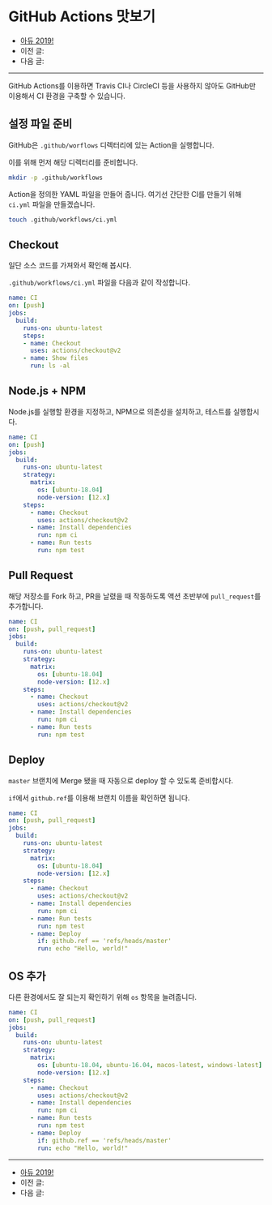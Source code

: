 # GitHub Actions 맛보기

- [아듀 2019!](https://adieu2019.ahastudio.com/)
- 이전 글:
- 다음 글:

---

GitHub Actions를 이용하면 Travis CI나 CircleCI 등을 사용하지 않아도
GitHub만 이용해서 CI 환경을 구축할 수 있습니다.

## 설정 파일 준비

GitHub은 `.github/worflows` 디렉터리에 있는 Action을 실행합니다.

이를 위해 먼저 해당 디렉터리를 준비합니다.

```bash
mkdir -p .github/workflows
```

Action을 정의한 YAML 파일을 만들어 줍니다.
여기선 간단한 CI를 만들기 위해 `ci.yml` 파일을 만들겠습니다.

```bash
touch .github/workflows/ci.yml
```

## Checkout

일단 소스 코드를 가져와서 확인해 봅시다.

`.github/workflows/ci.yml` 파일을 다음과 같이 작성합니다.

```yaml
name: CI
on: [push]
jobs:
  build:
    runs-on: ubuntu-latest
    steps:
    - name: Checkout
      uses: actions/checkout@v2
    - name: Show files
      run: ls -al
```

## Node.js + NPM

Node.js를 실행할 환경을 지정하고,
NPM으로 의존성을 설치하고, 테스트를 실행합시다.

```yaml
name: CI
on: [push]
jobs:
  build:
    runs-on: ubuntu-latest
    strategy:
      matrix:
        os: [ubuntu-18.04]
        node-version: [12.x]
    steps:
      - name: Checkout
        uses: actions/checkout@v2
      - name: Install dependencies
        run: npm ci
      - name: Run tests
        run: npm test
```

## Pull Request

해당 저장소를 Fork 하고, PR을 날렸을 때 작동하도록
액션 초반부에 `pull_request`를 추가합니다.

```yaml
name: CI
on: [push, pull_request]
jobs:
  build:
    runs-on: ubuntu-latest
    strategy:
      matrix:
        os: [ubuntu-18.04]
        node-version: [12.x]
    steps:
      - name: Checkout
        uses: actions/checkout@v2
      - name: Install dependencies
        run: npm ci
      - name: Run tests
        run: npm test
```

## Deploy

`master` 브랜치에 Merge 됐을 때 자동으로 deploy 할 수 있도록 준비합시다.

`if`에서 `github.ref`를 이용해 브랜치 이름을 확인하면 됩니다.

```yaml
name: CI
on: [push, pull_request]
jobs:
  build:
    runs-on: ubuntu-latest
    strategy:
      matrix:
        os: [ubuntu-18.04]
        node-version: [12.x]
    steps:
      - name: Checkout
        uses: actions/checkout@v2
      - name: Install dependencies
        run: npm ci
      - name: Run tests
        run: npm test
      - name: Deploy
        if: github.ref == 'refs/heads/master'
        run: echo "Hello, world!"
```

## OS 추가

다른 환경에서도 잘 되는지 확인하기 위해 `os` 항목을 늘려줍니다.

```yaml
name: CI
on: [push, pull_request]
jobs:
  build:
    runs-on: ubuntu-latest
    strategy:
      matrix:
        os: [ubuntu-18.04, ubuntu-16.04, macos-latest, windows-latest]
        node-version: [12.x]
    steps:
      - name: Checkout
        uses: actions/checkout@v2
      - name: Install dependencies
        run: npm ci
      - name: Run tests
        run: npm test
      - name: Deploy
        if: github.ref == 'refs/heads/master'
        run: echo "Hello, world!"
```

---

- [아듀 2019!](https://adieu2019.ahastudio.com/)
- 이전 글:
- 다음 글:
